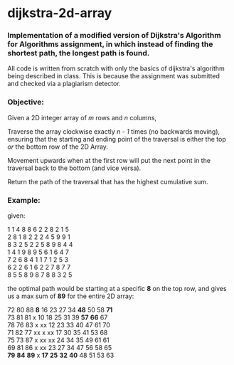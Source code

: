 # dijkstra-2d-array
### Implementation of a modified version of Dijkstra's Algorithm for Algorithms assignment, in which instead of finding the shortest path, the longest path is found.

All code is written from scratch with only the basics of dijkstra's algorithm being described in class. This is because the assignment was submitted and checked via a plagiarism detector.

### Objective:

Given a 2D integer array of *m* rows and *n* columns,

Traverse the array clockwise exactly *n - 1* times (no backwards moving), ensuring that the starting and ending point of the traversal is either the top *or* the bottom row of the 2D Array.

Movement upwards when at the first row will put the next point in the traversal back to the bottom (and vice versa).

Return the path of the traversal that has the highest cumulative sum.

### Example:

given:

1 1 4 8 8 6 2 2 8 2 1 5  
2 8 1 8 2 2 2 4 5 9 9 1  
8 3 2 5 2 2 5 8 9 8 4 4  
1 4 1 9 8 9 5 6 1 6 4 7  
7 2 6 8 4 1 1 7 1 2 5 3  
6 2 2 6 1 6 2 2 7 8 7 7  
8 5 5 8 9 8 7 8 8 3 2 5

the optimal path would be starting at a specific **8** on the top row, and gives us a max sum of **89** for the entire 2D array:

72 80 88 **8** 16 23 27 34 **48** 50 58 **71**  
73 81 81 x 10 18 25 31 39 **57** **66** 67  
78 76 83 x xx 12 23 33 40 47 61 70  
71 82 77 xx x xx 17 30 35 41 53 68  
75 73 87 x xx xx 24 34 35 49 61 61  
69 81 86 x xx 23 27 34 47 56 58 65  
**79** **84** **89** x **17** **25** **32** **40** 48 51 53 63 
